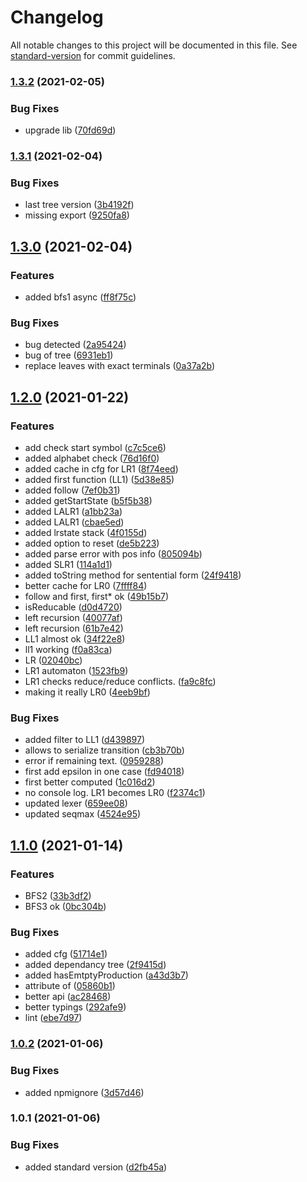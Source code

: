 # Changelog

All notable changes to this project will be documented in this file. See [standard-version](https://github.com/conventional-changelog/standard-version) for commit guidelines.

### [1.3.2](https://github.com/jlguenego/syntax-analysis/compare/v1.3.1...v1.3.2) (2021-02-05)


### Bug Fixes

* upgrade lib ([70fd69d](https://github.com/jlguenego/syntax-analysis/commit/70fd69df181a0482c61f021b55a85d27a2de42bd))

### [1.3.1](https://github.com/jlguenego/syntax-analysis/compare/v1.3.0...v1.3.1) (2021-02-04)


### Bug Fixes

* last tree version ([3b4192f](https://github.com/jlguenego/syntax-analysis/commit/3b4192f40d98844f97ae1b39ca6149a029b8d5fa))
* missing export ([9250fa8](https://github.com/jlguenego/syntax-analysis/commit/9250fa8c99407a566c380683b2c4bb6e1d1c7637))

## [1.3.0](https://github.com/jlguenego/syntax-analysis/compare/v1.2.0...v1.3.0) (2021-02-04)


### Features

* added bfs1 async ([ff8f75c](https://github.com/jlguenego/syntax-analysis/commit/ff8f75ca167673ec123b36999b12c37f3f890208))


### Bug Fixes

* bug detected ([2a95424](https://github.com/jlguenego/syntax-analysis/commit/2a954245ebd50d0afea75315086fd65c79b1f1aa))
* bug of tree ([6931eb1](https://github.com/jlguenego/syntax-analysis/commit/6931eb1872b78542835e65152024b4730a9d800f))
* replace leaves with exact terminals ([0a37a2b](https://github.com/jlguenego/syntax-analysis/commit/0a37a2b929f560908e5e4acf922dc7d047daadd7))

## [1.2.0](https://github.com/jlguenego/syntax-analysis/compare/v1.1.0...v1.2.0) (2021-01-22)


### Features

* add check start symbol ([c7c5ce6](https://github.com/jlguenego/syntax-analysis/commit/c7c5ce67cc2f484ffa38ba46bfb1643b7886485b))
* added alphabet check ([76d16f0](https://github.com/jlguenego/syntax-analysis/commit/76d16f0ceb127af9f256305f1a886d50eb1c0c57))
* added cache in cfg for LR1 ([8f74eed](https://github.com/jlguenego/syntax-analysis/commit/8f74eed338348c4edeb2e72a8236a9d23ce0f4ad))
* added first function (LL1) ([5d38e85](https://github.com/jlguenego/syntax-analysis/commit/5d38e851506225db18b377235e68396585cdf6f5))
* added follow ([7ef0b31](https://github.com/jlguenego/syntax-analysis/commit/7ef0b311832ae39e398b4d290ac7f6c61d78075c))
* added getStartState ([b5f5b38](https://github.com/jlguenego/syntax-analysis/commit/b5f5b389af4654354fcff2fa2c5d1298d9d29ea6))
* added LALR1 ([a1bb23a](https://github.com/jlguenego/syntax-analysis/commit/a1bb23ae921b7ac6bd1b8c93798ff163f2ba8fd4))
* added LALR1 ([cbae5ed](https://github.com/jlguenego/syntax-analysis/commit/cbae5edf48f13016bf0bae060110d0d2536b479b))
* added lrstate stack ([4f0155d](https://github.com/jlguenego/syntax-analysis/commit/4f0155dd84e16dbd1affe00f1739566370b4cee8))
* added option to reset ([de5b223](https://github.com/jlguenego/syntax-analysis/commit/de5b22373d70287b288f619bc6d0b98951c8734b))
* added parse error with pos info ([805094b](https://github.com/jlguenego/syntax-analysis/commit/805094bb9c4b40d7a199396efb42197150d2e3fe))
* added SLR1 ([114a1d1](https://github.com/jlguenego/syntax-analysis/commit/114a1d1a83c3d6c754736fd4b27c25f803a7fbb0))
* added toString method for sentential form ([24f9418](https://github.com/jlguenego/syntax-analysis/commit/24f9418ffcd0190f0f4722ea1fcacdd9f55a01dc))
* better cache for LR0 ([7ffff84](https://github.com/jlguenego/syntax-analysis/commit/7ffff84449acfd99c67a23f336cf85cedb1fb1c3))
* follow and first, first* ok ([49b15b7](https://github.com/jlguenego/syntax-analysis/commit/49b15b7585279a4cb3365a8ecabcde3f389873fd))
* isReducable ([d0d4720](https://github.com/jlguenego/syntax-analysis/commit/d0d47202819512b3c9bd0e739d6e4e861ad790ab))
* left recursion ([40077af](https://github.com/jlguenego/syntax-analysis/commit/40077afa68c69a0d92215473f4b1c399b8a8d12b))
* left recursion ([61b7e42](https://github.com/jlguenego/syntax-analysis/commit/61b7e42d851bf598c726e7f157c7ba94174e1b7c))
* LL1 almost ok ([34f22e8](https://github.com/jlguenego/syntax-analysis/commit/34f22e859b45e02e7c81c4d62d29c25b29c233bf))
* ll1 working ([f0a83ca](https://github.com/jlguenego/syntax-analysis/commit/f0a83cac45a173690154837de2d0d666af279608))
* LR ([02040bc](https://github.com/jlguenego/syntax-analysis/commit/02040bc3f282259ce775e323a66d1f53216a78db))
* LR1 automaton ([1523fb9](https://github.com/jlguenego/syntax-analysis/commit/1523fb9af6c472c443580b0b0967266f2ec10ed2))
* LR1 checks reduce/reduce conflicts. ([fa9c8fc](https://github.com/jlguenego/syntax-analysis/commit/fa9c8fc73a6d1b23ce8a5ba5796d784e4a393758))
* making it really LR0 ([4eeb9bf](https://github.com/jlguenego/syntax-analysis/commit/4eeb9bf4bf00e11b8b60dec6de959b104681a267))


### Bug Fixes

* added filter to LL1 ([d439897](https://github.com/jlguenego/syntax-analysis/commit/d43989742370153009cd733d249845b476aece51))
* allows to serialize transition ([cb3b70b](https://github.com/jlguenego/syntax-analysis/commit/cb3b70b6b115d89503712912007a66e327fce13f))
* error if remaining text. ([0959288](https://github.com/jlguenego/syntax-analysis/commit/095928833298f479506cc14afbe3ffba2a745cc7))
* first add epsilon in one case ([fd94018](https://github.com/jlguenego/syntax-analysis/commit/fd940180e38aab853718cef07c08610025e2d87a))
* first better computed ([1c016d2](https://github.com/jlguenego/syntax-analysis/commit/1c016d202158f0c7b36a95cac2568cb81455a8f7))
* no console log. LR1 becomes LR0 ([f2374c1](https://github.com/jlguenego/syntax-analysis/commit/f2374c1a538a2e16357fcf97d07796c517a39cab))
* updated lexer ([659ee08](https://github.com/jlguenego/syntax-analysis/commit/659ee08ab9f8ee2f56f1f8df88691dbf84ebddbf))
* updated seqmax ([4524e95](https://github.com/jlguenego/syntax-analysis/commit/4524e95a75821903192a3f3733c0cb3b932e0d29))

## [1.1.0](https://github.com/jlguenego/syntax-analysis/compare/v1.0.2...v1.1.0) (2021-01-14)


### Features

* BFS2 ([33b3df2](https://github.com/jlguenego/syntax-analysis/commit/33b3df2e4c1ccb415e1996ad1a1cbc283cb2c246))
* BFS3 ok ([0bc304b](https://github.com/jlguenego/syntax-analysis/commit/0bc304b3d88e2637881c22d985057d34eb585ee6))


### Bug Fixes

* added cfg ([51714e1](https://github.com/jlguenego/syntax-analysis/commit/51714e1aed81a57500175f6a23fb482719ee88ec))
* added dependancy tree ([2f9415d](https://github.com/jlguenego/syntax-analysis/commit/2f9415d7e156fb53f226e505e7986f9789a1327c))
* added hasEmtptyProduction ([a43d3b7](https://github.com/jlguenego/syntax-analysis/commit/a43d3b712575742e9d602de0ad338e4e1786c2f2))
* attribute of ([05860b1](https://github.com/jlguenego/syntax-analysis/commit/05860b1d938de44389d44a3661014a2d93dd95f4))
* better api ([ac28468](https://github.com/jlguenego/syntax-analysis/commit/ac28468532c99e074a54e4a699f6c6c46d8087f8))
* better typings ([292afe9](https://github.com/jlguenego/syntax-analysis/commit/292afe905e5fc0edc2f710236eb3733be8ce6c54))
* lint ([ebe7d97](https://github.com/jlguenego/syntax-analysis/commit/ebe7d97472e1d2a934aa1641a98dd8ebbfb58fdd))

### [1.0.2](https://github.com/jlguenego/syntax-analysis/compare/v1.0.1...v1.0.2) (2021-01-06)


### Bug Fixes

* added npmignore ([3d57d46](https://github.com/jlguenego/syntax-analysis/commit/3d57d465961e92be632a0398910b7135d70fe6c1))

### 1.0.1 (2021-01-06)


### Bug Fixes

* added standard version ([d2fb45a](https://github.com/jlguenego/syntax-analysis/commit/d2fb45abd0313b5c9ee5f7f94a15ccc990f5d191))
